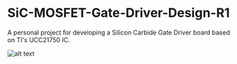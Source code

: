 # SiC-MOSFET-Gate-Driver-Design-R1
A personal project for developing a Silicon Carbide Gate Driver board based on TI's UCC21750 IC.

![alt text](https://github.com/UddhavRSurve/SiC-MOSFET-Gate-Driver-Design-R1/Images/UCC21750_Pinout_transp.PNG?raw=true)

